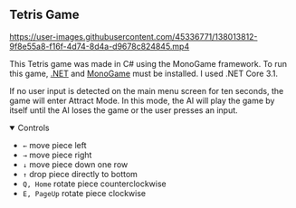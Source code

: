 ## Tetris Game

https://user-images.githubusercontent.com/45336771/138013812-9f8e55a8-f16f-4d74-8d4a-d9678c824845.mp4

This Tetris game was made in C# using the MonoGame framework. To run this game, [.NET](https://dotnet.microsoft.com/) and 
[MonoGame](https://docs.monogame.net/index.html) must be installed. I used .NET Core 3.1.

If no user input is detected on the main menu screen for ten seconds, the game will enter Attract Mode. In this mode, the AI will play the game by itself
until the AI loses the game or the user presses an input.

<details open>
  <summary> Controls </summary>
  <ul>
    <li> <code>←</code> move piece left </li>
    <li> <code>→</code> move piece right </li>
    <li> <code>↓</code> move piece down one row</li>
    <li> <code>↑</code> drop piece directly to bottom </li>
    <li> <code>Q, Home</code> rotate piece counterclockwise
    <li> <code>E, PageUp</code> rotate piece clockwise
  </ul>
</details>
